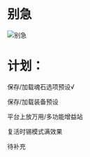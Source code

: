 # 别急
![别急](https://user-images.githubusercontent.com/39351313/208436278-213d4d5c-8306-4d3c-9b08-c9c1f1a7a6a7.jpg)

# 计划：

保存/加载魂石选项预设√

保存/加载装备预设

平台上放万用/多功能增益站

复活时锡模式满效果

待补充

